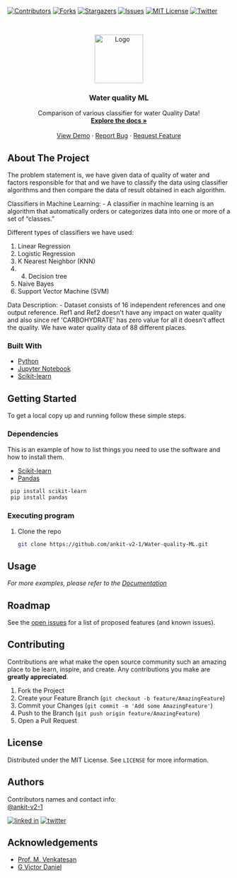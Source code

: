 
<!-- PROJECT SHIELDS -->
<!--
*** I'm using markdown "reference style" links for readability.
*** Reference links are enclosed in brackets [ ] instead of parentheses ( ).
*** See the bottom of this document for the declaration of the reference variables
*** for contributors-url, forks-url, etc. This is an optional, concise syntax you may use.
*** https://www.markdownguide.org/basic-syntax/#reference-style-links
-->
[![Contributors][contributors-shield]][contributors-url]
[![Forks][forks-shield]][forks-url]
[![Stargazers][stars-shield]][stars-url]
[![Issues][issues-shield]][issues-url]
[![MIT License][license-shield]][license-url]
[![Twitter][twitter-shield]][twitter-url]




<!-- PROJECT LOGO -->
<br />
<p align="center">
  <a href="https://github.com/ankit-v2-1/Water-quality-ML">
    <img src="https://cdn.iconscout.com/icon/free/png-128/tap-2326215-1930962.png" alt="Logo" width="110" height="110">
  </a>

  <h3 align="center">Water quality ML</h3>

  <p align="center">
    Comparison of various classifier for water Quality Data!
    <br />
    <a href="https://github.com/ankit-v2-1/Water-quality-ML"><strong>Explore the docs »</strong></a>
    <br />
    <br />
    <a href="https://github.com/ankit-v2-1/Water-quality-ML">View Demo</a>
    ·
    <a href="https://github.com/ankit-v2-1/Water-quality-ML/issues">Report Bug</a>
    ·
    <a href="https://github.com/ankit-v2-1/Water-quality-ML/issues">Request Feature</a>
  </p>
</p>




<!-- ABOUT THE PROJECT -->
## About The Project
The problem statement is, we have given data of quality of water and factors responsible for that and we have to classify the data using classifier algorithms and then compare the data of result obtained in each algorithm.

Classifiers in Machine Learning: -
A classifier in machine learning is an algorithm that automatically orders or categorizes data into one or more of a set of “classes.”

Different types of classifiers we have used: 
1. Linear Regression
2. Logistic Regression
3. K Nearest Neighbor (KNN) 
4. 4. Decision tree
5. Naive Bayes
6. Support Vector Machine (SVM)

Data Description: -
Dataset consists of 16 independent references and one output reference. Ref1 and Ref2 doesn't have any impact on water quality and also since ref 'CARBOHYDRATE' has zero value for all it doesn't affect the quality. We have water quality data of 88 different places.

### Built With

* [Python](https://www.python.org)
* [Jupyter Notebook](https://jupyter.org)
* [Scikit-learn](https://scikit-learn.org/stable/)

<!-- GETTING STARTED -->
## Getting Started

To get a local copy up and running follow these simple steps.

### Dependencies

This is an example of how to list things you need to use the software and how to install them.

* [Scikit-learn](https://scikit-learn.org/stable/) <br>
* [Pandas](https://pypi.org/project/pandas/)
 ```sh
  pip install scikit-learn
  pip install pandas
  ```

### Executing program

1. Clone the repo
   ```sh
   git clone https://github.com/ankit-v2-1/Water-quality-ML.git
     ```




<!-- USAGE EXAMPLES -->
## Usage



_For more examples, please refer to the [Documentation](https://example.com)_



<!-- ROADMAP -->
## Roadmap

See the [open issues](https://github.com/ankit-v2-1/ChypherChat/issues) for a list of proposed features (and known issues).



<!-- CONTRIBUTING -->
## Contributing

Contributions are what make the open source community such an amazing place to be learn, inspire, and create. Any contributions you make are **greatly appreciated**.

1. Fork the Project
2. Create your Feature Branch (`git checkout -b feature/AmazingFeature`)
3. Commit your Changes (`git commit -m 'Add some AmazingFeature'`)
4. Push to the Branch (`git push origin feature/AmazingFeature`)
5. Open a Pull Request



<!-- LICENSE -->
## License

Distributed under the MIT License. See `LICENSE` for more information.



<!-- CONTACT -->
## Authors
Contributors names and contact info:<br>
[@ankit-v2-1](https://github.com/ankit-v2-1)<br>

<a href="" target="_blank"> <img src="https://img.shields.io/badge/LinkedIn-0077B5?style=for-the-badge&logo=linkedin&logoColor=white" alt="linked in"/></a>
<a href="https://twitter.com/ankit_v2_1" target="_blank"> <img src="https://img.shields.io/badge/Twitter-1DA1F2?style=for-the-badge&logo=twitter&logoColor=white" alt="twitter"/></a>


<!-- ACKNOWLEDGEMENTS -->
## Acknowledgements

* [Prof. M. Venkatesan](https://cse.nitk.ac.in/faculty/m-venkatesan)
* [G Victor Daniel](https://cse.nitk.ac.in/researchscholars/g-victor-daniel)










<!-- MARKDOWN LINKS & IMAGES -->
<!-- https://www.markdownguide.org/basic-syntax/#reference-style-links -->
[contributors-shield]: https://img.shields.io/github/contributors/ankit-v2-1/Water-quality-ML.svg?style=for-the-badge
[contributors-url]: https://github.com/ankit-v2-1/Water-quality-ML/graphs/contributors
[forks-shield]: https://img.shields.io/github/forks/ankit-v2-1/Water-quality-ML.svg?style=for-the-badge
[forks-url]: https://github.com/ankit-v2-1/Water-quality-ML/network/members
[stars-shield]: https://img.shields.io/github/stars/ankit-v2-1/Water-quality-ML.svg?style=for-the-badge
[stars-url]: https://github.com/ankit-v2-1/Water-quality-ML/stargazers
[issues-shield]: https://img.shields.io/github/issues/ankit-v2-1/Water-quality-ML.svg?style=for-the-badge
[issues-url]: https://github.com/ankit-v2-1/Water-quality-ML/issues
[license-shield]: https://img.shields.io/github/license/ankit-v2-1/Water-quality-ML.svg?style=for-the-badge
[license-url]: https://github.com/ankit-v2-1/Water-quality-ML/blob/master/LICENSE.txt
[twitter-shield]: https://img.shields.io/twitter/follow/ankit_v2_1?style=for-the-badge&color=09f&labelColor=black.svg&logo=twitter&label=@ankit_v2_1
[twitter-url]: https://twitter.com/ankit_v2_1
[product-screenshot]: images/screenshot.png
